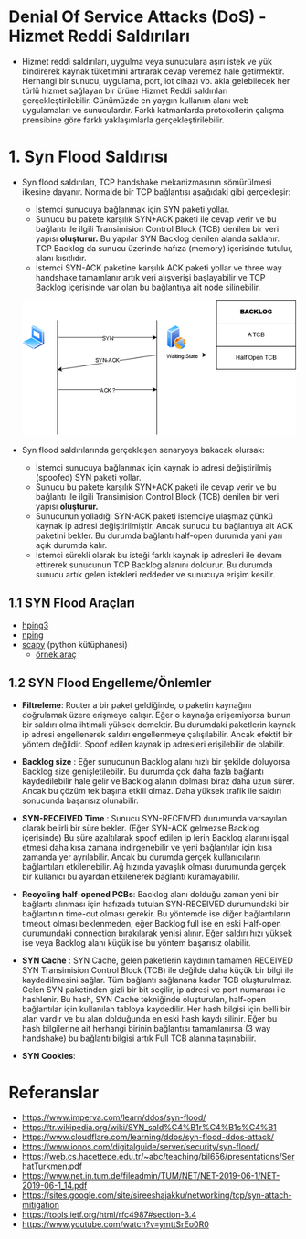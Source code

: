 # Denial Of Service Attacks (DoS) - Hizmet Reddi Saldırıları
* Hizmet reddi saldırıları, uygulma veya sunuculara aşırı istek ve yük bindirerek kaynak tüketimini artırarak cevap veremez hale getirmektir. Herhangi bir sunucu, uygulama, port, iot cihazı vb. akla gelebilecek her türlü hizmet sağlayan bir ürüne Hizmet Reddi saldırıları gerçekleştirilebilir. Günümüzde en yaygın kullanım alanı web uygulamaları ve sunuculardır. Farklı katmanlarda protokollerin çalışma prensibine göre farklı yaklaşımlarla gerçekleştirilebilir.

# 1. Syn Flood Saldırısı
* Syn flood saldırıları, TCP handshake mekanizmasının sömürülmesi ilkesine dayanır. Normalde bir TCP bağlantısı aşağıdaki gibi gerçekleşir:
    - İstemci sunucuya bağlanmak için SYN paketi yollar. 
    - Sunucu bu pakete karşılık SYN+ACK paketi ile cevap verir ve bu bağlantı ile ilgili Transimision Control Block (TCB) denilen bir veri yapısı **oluşturur.** Bu yapılar SYN Backlog denilen alanda saklanır. TCP Backlog da sunucu üzerinde hafıza (memory) içerisinde tutulur, alanı kısıtlıdır.
    - İstemci SYN-ACK paketine karşılık ACK paketi yollar ve three way handshake tamamlanır artık veri alışverişi başlayabilir ve TCP Backlog içerisinde var olan bu bağlantıya ait node silinebilir.

    ![SYN Image](../../_media/syn.png)


* Syn flood saldırılarında gerçekleşen senaryoya bakacak olursak:
    - İstemci sunucuya bağlanmak için kaynak ip adresi değiştirilmiş (spoofed) SYN paketi yollar. 
    - Sunucu bu pakete karşılık SYN+ACK paketi ile cevap verir ve bu bağlantı ile ilgili Transimision Control Block (TCB) denilen bir veri yapısı **oluşturur.**
    - Sunucunun yolladığı SYN-ACK paketi istemciye ulaşmaz çünkü kaynak ip adresi değiştirilmiştir. Ancak sunucu bu bağlantıya ait ACK paketini bekler. Bu durumda bağlantı half-open  durumda yani yarı açık durumda kalır.
    - İstemci sürekli olarak bu isteği farklı kaynak ip adresleri ile devam ettirerek sunucunun TCP Backlog alanını doldurur. Bu durumda sunucu artık gelen istekleri reddeder ve sunucuya erişim kesilir.

## 1.1 SYN Flood Araçları

*  [hping3](https://github.com/antirez/hping)
*  [nping](https://github.com/nmap/nmap/tree/master/nping)
*  [scapy](https://github.com/secdev/scapy) (python kütüphanesi)
    - [örnek araç](https://github.com/EmreOvunc/Python-SYN-Flood-Attack-Tool.git)

## 1.2 SYN Flood Engelleme/Önlemler
   
- **Filtreleme**:  Router a bir paket geldiğinde, o paketin kaynağını doğrulamak üzere erişmeye çalışır. Eğer o kaynağa erişemiyorsa bunun bir saldırı olma ihtimali yüksek demektir. Bu durumdaki paketlerin kaynak ip adresi engellenerek saldırı engellenmeye çalışılabilir. Ancak efektif bir yöntem değildir. Spoof edilen kaynak ip adresleri erişilebilir de olabilir. 

- **Backlog size** : Eğer sunucunun Backlog alanı hızlı bir şekilde doluyorsa Backlog size genişletilebilir. Bu durumda çok daha fazla bağlantı kaydedilebilir hale gelir ve Backlog alanın dolması biraz daha uzun sürer. Ancak bu çözüm tek başına etkili olmaz. Daha yüksek trafik ile saldırı sonucunda başarısız olunabilir.
- **SYN-RECEIVED Time** : Sunucu SYN-RECEIVED durumunda varsayılan olarak belirli bir süre bekler. (Eğer SYN-ACK gelmezse Backlog içerisinde) Bu süre azaltılarak spoof edilen ip lerin Backlog alanını işgal etmesi daha kısa zamana indirgenebilir ve yeni bağlantılar için kısa zamanda yer ayrılabilir. Ancak bu durumda gerçek kullanıcıların bağlantıları etkilenebilir. Ağ hızında yavaşlık olması durumunda gerçek bir kullanıcı bu ayardan etkilenerek bağlantı kuramayabilir.
- **Recycling half-opened PCBs**: Backlog alanı dolduğu zaman yeni bir bağlantı alınması için hafızada tutulan SYN-RECEIVED durumundaki bir bağlantının time-out olması gerekir. Bu yöntemde ise diğer bağlantıların timeout olması beklenmeden, eğer Backlog full ise en eski Half-open durumundaki connection bırakılarak yenisi alınır. Eğer saldırı hızı yüksek ise veya Backlog alanı küçük ise bu yöntem başarısız olabilir.
- **SYN Cache** : SYN Cache, gelen paketlerin kaydının tamamen RECEIVED SYN Transimision Control Block (TCB) ile değilde daha küçük bir bilgi ile kaydedilmesini sağlar. Tüm bağlantı sağlanana kadar TCB oluşturulmaz. Gelen SYN paketinden gizli bir bit seçilir, ip adresi ve port numarası ile hashlenir. Bu hash, SYN Cache tekniğinde oluşturulan, half-open bağlantılar için kullanılan tabloya kaydedilir. Her hash bilgisi için belli bir alan vardır ve bu alan dolduğunda en eski hash kaydı silinir. Eğer bu hash bilgilerine ait herhangi birinin bağlantısı tamamlanırsa (3 way handshake) bu bağlantı bilgisi artık Full TCB alanına taşınabilir. 
- **SYN Cookies**: 
    






# Referanslar
- https://www.imperva.com/learn/ddos/syn-flood/  
- https://tr.wikipedia.org/wiki/SYN_sald%C4%B1r%C4%B1s%C4%B1  
- https://www.cloudflare.com/learning/ddos/syn-flood-ddos-attack/
- https://www.ionos.com/digitalguide/server/security/syn-flood/
- https://web.cs.hacettepe.edu.tr/~abc/teaching/bil656/presentations/SerhatTurkmen.pdf
- https://www.net.in.tum.de/fileadmin/TUM/NET/NET-2019-06-1/NET-2019-06-1_14.pdf
- https://sites.google.com/site/sireeshajakku/networking/tcp/syn-attach-mitigation
- https://tools.ietf.org/html/rfc4987#section-3.4   
- https://www.youtube.com/watch?v=ymttSrEo0R0